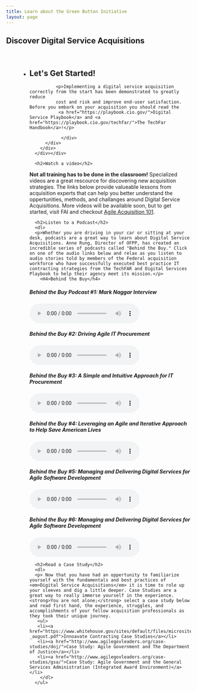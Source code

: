 ```yaml
---
title: Learn about the Green Button Initiative
layout: page
---
```

<section class="home home-about" id="#home-about">
  <div class="section-container">
    <div class="section-content">
         <h1 style="text-align:left;">Discover Digital Service Acquisitions</h1>
            <br />
	<ul class="gb-list">
	  <dt></dt>
	    <dd>
	    </dd>
	    <dt></dt>
	    <dd>
	  </dl>
	   <li>
	 

<h2> <strong>Let's Get Started!</strong></h2>

         
              <p>Implementing a digital service acquisition correctly from the start has been demonstrated to greatly reduce 
              cost and risk and improve end-user satisfaction. Before you embark on your acquisition you should read the 
               <a href="https://playbook.cio.gov/">Digital Service Playbook</a> and <a href="https://playbook.cio.gov/techfar/">The TechFar Handbook</a>!</p>
             
                </div>
          </div>
        </div>
      </div></div>

	  <h2>Watch a video</h2>
<P> <strong>Not all training has to be done in the classroom!</strong> Specialized videos are a great rescource for discovering new acquisition strategies. The links below provide valueable lessons from acquisition experts that can help you better understand the oppertunities, methods, and challanges around Digital Service Acquisitions. More videos will be available soon, but to get started, visit FAI and checkout <a href="https://www.fai.gov/media_library/items/show/81/">Agile Acquisition 101</a>.
</p>

	  <h2>Listen to a Podcast</h2>
	  <dl>
	  <p>Whether you are driving in your car or sitting at your desk, podcasts are a great way to learn about Digital Service Acquisitions. Anne Rung, Director of OFPP, has created an incredible series of podcasts called "Behind the Buy." Click on one of the audio links below and relax as you listen to audio stories told by members of the Federal acquisition workforce who have successfully executed best practice IT contracting strategies from the TechFAR and Digital Services Playbook to help their agency meet its mission.</p>
	    <H4>Behind the Buy</h4>
<h5>Behind the Buy Podcast #1: Mark Naggar Interview</h5>
<audio controls="controls">  
   <source src="https://www.fai.gov/drupal/sites/default/files/audio/030815Podcast.mp3" />  
   <source src="https://www.fai.gov/drupal/sites/default/files/audio/030815Podcast.mp3" />  
</audio> 

<h5>Behind the Buy #2: Driving Agile IT Procurement</h5>
<audio controls="controls">  
   <source src="https://www.fai.gov/drupal/sites/default/files/audio/041615Podcast.mp3" />  
   <source src="https://www.fai.gov/drupal/sites/default/files/audio/041615Podcast.mp3" />  
</audio> 

<h5>Behind the Buy #3: A Simple and Intuitive Approach for IT Procurement</h5>
<audio controls="controls">  
   <source src="https://www.whitehouse.gov/sites/default/files/audio/behind_the_buy_may2015.mp3" />  
   <source src="https://www.whitehouse.gov/sites/default/files/audio/behind_the_buy_may2015.mp3" />  
</audio>

<h5>Behind the Buy #4: Leveraging an Agile and Iterative Approach to Help Save American Lives</h5>
<audio controls="controls">  
   <source src="https://www.fai.gov/drupal/sites/default/files/audio/2015behind_the_buy_podcast4.mp3" />  
   <source src="https://www.fai.gov/drupal/sites/default/files/audio/2015behind_the_buy_podcast4.mp3" />  
</audio>

<h5>Behind the Buy #5: Managing and Delivering Digital Services for Agile Software Development</h5>
<audio controls="controls">  
   <source src="https://www.whitehouse.gov/sites/default/files/audio/mp3/behind_the_buy_podcast5.mp3" />  
   <source src="https://www.whitehouse.gov/sites/default/files/audio/mp3/behind_the_buy_podcast5.mp3" />  
</audio>

<h5>Behind the Buy #6: Managing and Delivering Digital Services for Agile Software Development</h5>
<audio controls="controls">  
   <source src="https://www.whitehouse.gov/sites/default/files/audio/mp3/behind_the_buy_podcast6.mp3" />  
   <source src="https://www.whitehouse.gov/sites/default/files/audio/mp3/behind_the_buy_podcast6.mp3" />  
</audio>

	  <h2>Read a Case Study</h2>
	  <dl>
	  <p> Now that you have had an oppertunity to familiarize yourself with the fundamentals and best practices of <em>Digital Service Acquisitions</em> it is time to role up your sleeves and dig a little deeper. Case Studies are a great way to really immerse yourself in the experience. <strong>You are not alone;</strong> select a case study below and read first hand, the experience, struggles, and accomplishments of your fellow acquisition professionals as they took their unique journey.
	   <ul>
	   <li><a href="https://www.whitehouse.gov/sites/default/files/microsites/ostp/innovative_contracting_case_studies_2014_-_august.pdf">Innoavate Contracting Case Studies</a></li>
	   <li><a href="http://www.agilegovleaders.org/case-studies/doj/">Case Study: Agile Government and The Department of Justice</a></li>
	   <li><a href="http://www.agilegovleaders.org/case-studies/gsa/">Case Study: Agile Government and the General Services Administration (Integrated Award Environment)</a></li>
	    </dl>
	  </ul>

